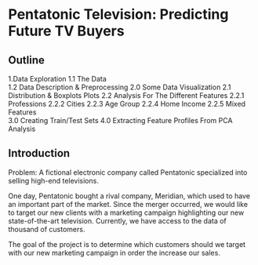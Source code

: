 # Pentatonic Television: Predicting Future TV Buyers

## Outline
1.Data Exploration
    1.1 The Data<br/>
    1.2 Data Description & Preprocessing
2.0 Some Data Visualization
     2.1 Distribution & Boxplots Plots
     2.2 Analysis For The Different Features
         2.2.1 Professions
         2.2.2 Cities
         2.2.3 Age Group
         2.2.4 Home Income
         2.2.5 Mixed Features       
3.0 Creating Train/Test Sets
4.0 Extracting Feature Profiles From PCA Analysis


## Introduction

Problem: A fictional electronic company called Pentatonic specialized into selling high-end televisions.

One day, Pentatonic bought a rival company, Meridian, which used to have an important part of the market. Since the merger occurred, we would like to target our new clients with a marketing campaign highlighting our new state-of-the-art television. Currently, we have access to the data of thousand of customers.

The goal of the project is to determine which customers should we target with our new marketing campaign in order the increase our sales.

